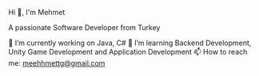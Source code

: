 Hi 👋, I'm Mehmet

A passionate Software Developer from Turkey 

🔭 I’m currently working on Java, C# 
🌱 I’m learning Backend Development, Unity Game Development and Application Development
📫 How to reach me: meehhmettg@gmail.com
